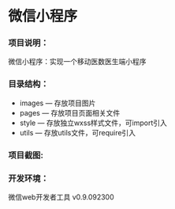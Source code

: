 # 微信小程序
### 项目说明：
微信小程序：实现一个移动医数医生端小程序



### 目录结构：
- images — 存放项目图片
- pages — 存放项目页面相关文件
- style — 存放独立wxss样式文件，可import引入
- utils — 存放utils文件，可require引入

### 项目截图:



### 开发环境：
微信web开发者工具 v0.9.092300

